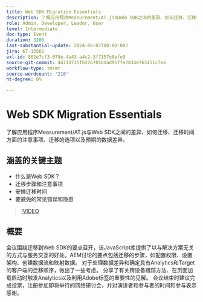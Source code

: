 ```yaml
---
title: Web SDK Migration Essentials
description: 了解应用程序Measurement/AT.js与Web SDK之间的差异、如何迁移、迁移时间方面的注意事项、迁移的选项以及预期的数据差异。关键讨论点 — 什么是Web SDK？ 迁移步骤和考虑事项确定迁移时间常见错误和要避免的隐患
role: Admin, Developer, Leader, User
level: Intermediate
doc-type: Event
duration: 3280
last-substantial-update: 2024-06-07T00:00:00Z
jira: KT-15561
exl-id: 862e7cf3-079e-4a43-a4c2-3f7157e8efe9
source-git-commit: 4471d715fb226701bdad95ffe2834e763451c7ea
workflow-type: tm+mt
source-wordcount: '210'
ht-degree: 0%

---
```


# Web SDK Migration Essentials

了解应用程序Measurement/AT.js与Web SDK之间的差异、如何迁移、迁移时间方面的注意事项、迁移的选项以及预期的数据差异。

## 涵盖的关键主题

* 什么是Web SDK？
* 迁移步骤和注意事项
* 安排迁移时间
* 要避免的常见错误和隐患

>[!VIDEO](https://video.tv.adobe.com/v/3429291/?learn=on)


## 概要

会议围绕迁移到Web SDK的要点召开，该JavaScript库提供了以与解决方案无关的方式与服务交互的好处。&#x200B;AEM讨论的要点包括迁移的步骤，如配置权限、设置架构、创建数据流和映射数据。 对于处理数据差异和确定具有Analytics和Target的客户端的迁移顺序，做出了一些考虑。 分享了有关跨设备跟踪方法、在页面加载启动时触发Analytics以及利用Adobe标签的重要性的见解。 会议结束时建议完成投票，注册参加即将举行的网络研讨会，并对演讲者和参与者的时间和参与表示感谢。